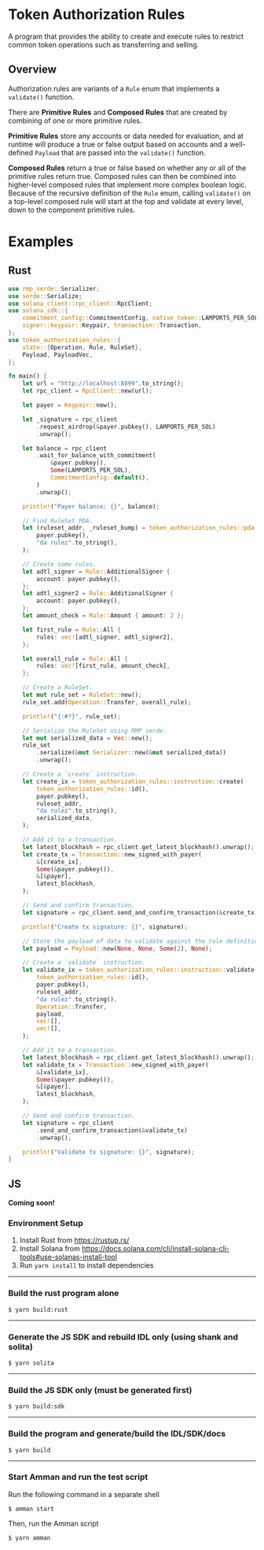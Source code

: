 # Token Authorization Rules
A program that provides the ability to create and execute rules to restrict common token operations such as transferring and selling.

## Overview
Authorization rules are variants of a `Rule` enum that implements a `validate()` function.

There are **Primitive Rules** and **Composed Rules** that are created by combining of one or more primitive rules.

**Primitive Rules** store any accounts or data needed for evaluation, and at runtime will produce a true or false output based on accounts and a well-defined `Payload` that are passed into the `validate()` function.

**Composed Rules** return a true or false based on whether any or all of the primitive rules return true.  Composed rules can then be combined into higher-level composed rules that implement more complex boolean logic.  Because of the recursive definition of the `Rule` enum, calling `validate()` on a top-level composed rule will start at the top and validate at every level, down to the component primitive rules.

# Examples
## Rust
```rust
use rmp_serde::Serializer;
use serde::Serialize;
use solana_client::rpc_client::RpcClient;
use solana_sdk::{
    commitment_config::CommitmentConfig, native_token::LAMPORTS_PER_SOL, signature::Signer,
    signer::keypair::Keypair, transaction::Transaction,
};
use token_authorization_rules::{
    state::{Operation, Rule, RuleSet},
    Payload, PayloadVec,
};

fn main() {
    let url = "http://localhost:8899".to_string();
    let rpc_client = RpcClient::new(url);

    let payer = Keypair::new();

    let _signature = rpc_client
        .request_airdrop(&payer.pubkey(), LAMPORTS_PER_SOL)
        .unwrap();

    let balance = rpc_client
        .wait_for_balance_with_commitment(
            &payer.pubkey(),
            Some(LAMPORTS_PER_SOL),
            CommitmentConfig::default(),
        )
        .unwrap();

    println!("Payer balance: {}", balance);

    // Find RuleSet PDA.
    let (ruleset_addr, _ruleset_bump) = token_authorization_rules::pda::find_ruleset_address(
        payer.pubkey(),
        "da rulez".to_string(),
    );

    // Create some rules.
    let adtl_signer = Rule::AdditionalSigner {
        account: payer.pubkey(),
    };
    let adtl_signer2 = Rule::AdditionalSigner {
        account: payer.pubkey(),
    };
    let amount_check = Rule::Amount { amount: 2 };

    let first_rule = Rule::All {
        rules: vec![adtl_signer, adtl_signer2],
    };

    let overall_rule = Rule::All {
        rules: vec![first_rule, amount_check],
    };

    // Create a RuleSet.
    let mut rule_set = RuleSet::new();
    rule_set.add(Operation::Transfer, overall_rule);

    println!("{:#?}", rule_set);

    // Serialize the RuleSet using RMP serde.
    let mut serialized_data = Vec::new();
    rule_set
        .serialize(&mut Serializer::new(&mut serialized_data))
        .unwrap();

    // Create a `create` instruction.
    let create_ix = token_authorization_rules::instruction::create(
        token_authorization_rules::id(),
        payer.pubkey(),
        ruleset_addr,
        "da rulez".to_string(),
        serialized_data,
    );

    // Add it to a transaction.
    let latest_blockhash = rpc_client.get_latest_blockhash().unwrap();
    let create_tx = Transaction::new_signed_with_payer(
        &[create_ix],
        Some(&payer.pubkey()),
        &[&payer],
        latest_blockhash,
    );

    // Send and confirm transaction.
    let signature = rpc_client.send_and_confirm_transaction(&create_tx).unwrap();

    println!("Create tx signature: {}", signature);

    // Store the payload of data to validate against the rule definition.
    let payload = Payload::new(None, None, Some(2), None);

    // Create a `validate` instruction.
    let validate_ix = token_authorization_rules::instruction::validate(
        token_authorization_rules::id(),
        payer.pubkey(),
        ruleset_addr,
        "da rulez".to_string(),
        Operation::Transfer,
        payload,
        vec![],
        vec![],
    );

    // Add it to a transaction.
    let latest_blockhash = rpc_client.get_latest_blockhash().unwrap();
    let validate_tx = Transaction::new_signed_with_payer(
        &[validate_ix],
        Some(&payer.pubkey()),
        &[&payer],
        latest_blockhash,
    );

    // Send and confirm transaction.
    let signature = rpc_client
        .send_and_confirm_transaction(&validate_tx)
        .unwrap();

    println!("Validate tx signature: {}", signature);
}
```

## JS
**Coming soon!**

### Environment Setup
1. Install Rust from https://rustup.rs/
2. Install Solana from https://docs.solana.com/cli/install-solana-cli-tools#use-solanas-install-tool
3. Run `yarn install` to install dependencies

---

### Build the rust program alone
```
$ yarn build:rust
```

---

### Generate the JS SDK and rebuild IDL only (using shank and solita)
```
$ yarn solita
```

---

### Build the JS SDK only (must be generated first)
```
$ yarn build:sdk
```

---

### Build the program and generate/build the IDL/SDK/docs
```
$ yarn build
```

---

### Start Amman and run the test script
Run the following command in a separate shell
```
$ amman start
```

Then, run the Amman script
```
$ yarn amman
```
